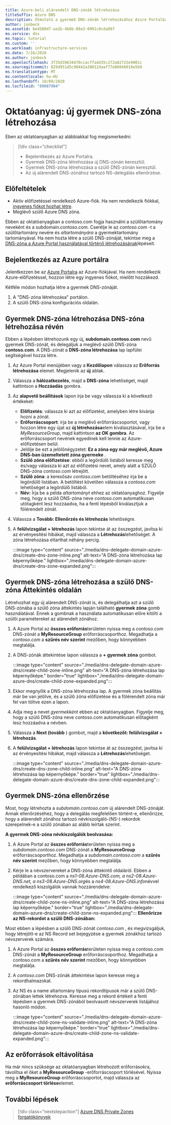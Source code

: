 ```yaml
---
title: Azure-beli alárendelt DNS-zónák létrehozása
titleSuffix: Azure DNS
description: Útmutató a gyermek DNS-zónák létrehozásához Azure Portalban.
author: jonbeck
ms.assetid: be4580d7-aa1b-4b6b-89a3-0991c0cda897
ms.service: dns
ms.topic: tutorial
ms.custom: ''
ms.workload: infrastructure-services
ms.date: 7/16/2020
ms.author: jonbeck
ms.openlocfilehash: 3f35d39634470ccacffa4d35c272a82725e9001c
ms.sourcegitcommit: 829d951d5c90442a38012daaf77e86046018e5b9
ms.translationtype: MT
ms.contentlocale: hu-HU
ms.lasthandoff: 10/09/2020
ms.locfileid: "89087904"
---
```

# <a name="tutorial-creating-a-new-child-dns-zone"></a>Oktatóanyag: új gyermek DNS-zóna létrehozása

Eben az oktatóanyagban az alábbiakkal fog megismerkedni: 

> [!div class="checklist"]
> * Bejelentkezés az Azure Portalra.
> * Gyermek DNS-zóna létrehozása új DNS-zónán keresztül.
> * Gyermek DNS-zóna létrehozása a szülő DNS-zónán keresztül.
> * Az új alárendelt DNS-zónához tartozó NS-delegálás ellenőrzése.



## <a name="prerequisites"></a>Előfeltételek

* Aktív előfizetéssel rendelkező Azure-fiók.  Ha nem rendelkezik fiókkal, [ingyenes fiókot hozhat létre](https://azure.microsoft.com/free/?WT.mc_id=A261C142F).
* Meglévő szülő Azure DNS zóna.  

Ebben az oktatóanyagban a contoso.com fogja használni a szülőtartomány neveként és a subdomain.contoso.com.  Cserélje le az *contoso.com* -t a szülőtartomány nevére és *altartományára* a gyermektartomány tartományával.  Ha nem hozta létre a szülő DNS-zónáját, tekintse meg a [DNS-zóna a Azure Portal használatával történő létrehozásának](https://docs.microsoft.com/azure/dns/dns-getstarted-portal#create-a-dns-zone)lépéseit. 


## <a name="sign-in-to-azure-portal"></a>Bejelentkezés az Azure portálra

Jelentkezzen be az [Azure Portalra](https://portal.azure.com/) az Azure-fiókjával.
Ha nem rendelkezik Azure-előfizetéssel, hozzon létre egy ingyenes fiókot, mielőtt hozzákezd.

Kétféle módon hozhatja létre a gyermek DNS-zónáját.
1.  A "DNS-zóna létrehozása" portálon.
1.  A szülő DNS-zóna konfigurációs oldalán.


## <a name="create-child-dns-zone-via-create-dns-zone"></a>Gyermek DNS-zóna létrehozása DNS-zóna létrehozása révén

Ebben a lépésben létrehozunk egy új, **subdomain.contoso.com** nevű gyermek DNS-zónát, és delegáljuk a meglévő szülő DNS-zóna **contoso.com**. A DNS-zónát a **DNS-zóna létrehozása** lap lapfülei segítségével hozza létre.
1.  Az Azure Portal menüjében vagy a **Kezdőlapon** válassza az **Erőforrás létrehozása** elemet. Megjelenik az **új** ablak.
1.  Válassza a **hálózatkezelés**, majd a **DNS-zóna** lehetőséget, majd kattintson a **Hozzáadás** gombra.

1.  Az **alapvető beállítások** lapon írja be vagy válassza ki a következő értékeket:
    * **Előfizetés**: válassza ki azt az előfizetést, amelyben létre kívánja hozni a zónát.
    * **Erőforráscsoport**: írja be a meglévő erőforráscsoportot, vagy hozzon létre egy újat az **új létrehozása**elem kiválasztásával, írja be a *MyResourceGroup*, majd kattintson **az OK gombra**. Az erőforráscsoport nevének egyedinek kell lennie az Azure-előfizetésen belül.
    * Jelölje be ezt a jelölőnégyzetet: **Ez a zóna egy már meglévő, Azure DNS-ban üzemeltetett zóna gyermeke** .
    * **Szülő zóna előfizetése**: ebből a legördülő listából keresse meg és/vagy válassza ki azt az előfizetési nevet, amely alatt a SZÜLŐ DNS-zóna *contoso.com* létrejött.
    * **Szülő zóna**: a keresősáv *contoso.com* betöltéséhez írja be a legördülő listában. A betöltést követően válassza a *contoso.com* lehetőséget a legördülő listából.
    * **Név:** Írja be a példa *altartományt* ehhez az oktatóanyaghoz. Figyelje meg, hogy a szülő DNS-zóna neve *contoso.com* automatikusan utótagként lesz hozzáadva, ha a fenti lépésből kiválasztjuk a fölérendelt zónát.

1. Válassza a **Tovább: Ellenőrzés és létrehozás** lehetőségre.
1. A **felülvizsgálat + létrehozás** lapon tekintse át az összegzést, javítsa ki az érvényesítési hibákat, majd válassza a **Létrehozás**lehetőséget.
A zóna létrehozása eltarthat néhány percig.

 
    :::image type="content" source="./media/dns-delegate-domain-azure-dns/create-dns-zone-inline.png" alt-text="A DNS-zóna létrehozása lap képernyőképe." lightbox="./media/dns-delegate-domain-azure-dns/create-dns-zone-expanded.png":::

## <a name="create-child-dns-zone-via-parent-dns-zone-overview-page"></a>Gyermek DNS-zóna létrehozása a szülő DNS-zóna Áttekintés oldalán
Létrehozhat egy új alárendelt DNS-zónát is, és delegálhatja azt a szülő DNS-zónába a szülő zóna áttekintés lapján található **gyermek zóna** gomb használatával. Ennek a gombnak a használata automatikusan előre kitölti a szülői paramétereket az alárendelt zónához. 

1.  A Azure Portal az **összes erőforrás**területen nyissa meg a *contoso.com* DNS-zónát a **MyResourceGroup** erőforráscsoporthoz. Megadhatja a *contoso.com* a **szűrés név szerint** mezőben, hogy könnyebben megtalálja.
1.  A DNS-zónák áttekintése lapon válassza a **+ gyermek zóna** gombot.

      :::image type="content" source="./media/dns-delegate-domain-azure-dns/create-child-zone-inline.png" alt-text="A DNS-zóna létrehozása lap képernyőképe." border="true" lightbox="./media/dns-delegate-domain-azure-dns/create-child-zone-expanded.png":::

1.  Ekkor megnyílik a DNS-zóna létrehozása lap. A gyermek zóna beállítás már be van jelölve, és a szülő zóna előfizetése és a fölérendelt zóna már fel van töltve ezen a lapon.
1.  Adja meg a nevet *gyermekként* ebben az oktatóanyagban. Figyelje meg, hogy a szülő DNS-zóna neve contoso.com automatikusan előtagként lesz hozzáadva a névben.
1.  Válassza a **Next (tovább** ) gombot, majd a **következőt: felülvizsgálat + létrehozás**.
1.  A **felülvizsgálat + létrehozás** lapon tekintse át az összegzést, javítsa ki az érvényesítési hibákat, majd válassza a **Létrehozás**lehetőséget.

    :::image type="content" source="./media/dns-delegate-domain-azure-dns/create-dns-zone-child-inline.png" alt-text="A DNS-zóna létrehozása lap képernyőképe." border="true"  lightbox="./media/dns-delegate-domain-azure-dns/create-dns-zone-child-expanded.png":::
## <a name="verify-child-dns-zone"></a>Gyermek DNS-zóna ellenőrzése
Most, hogy létrehozta a *subdomain.contoso.com* új alárendelt DNS-zónáját. Annak ellenőrzéséhez, hogy a delegálás megfelelően történt-e, ellenőrizze, hogy a alárendelt zónához tartozó névkiszolgáló-(NS-) rekordok szerepelnek-e a szülő zónában az alább leírtak szerint.  

**A gyermek DNS-zóna névkiszolgálók beolvasása:**

1.  A Azure Portal az **összes erőforrás**területen nyissa meg a *subdomain.contoso.com* DNS-zónát a **MyResourceGroup** erőforráscsoporthoz. Megadhatja a *subdomain.contoso.com* a **szűrés név szerint** mezőben, hogy könnyebben megtalálja.
1.  Kérje le a névszervereket a DNS-zóna áttekintő oldaláról. Ebben a példában a contoso.com a *ns1-08.Azure-DNS.com, a ns2-08.Azure-DNS.net, a ns3-08.Azure-DNS.org*és a *ns4-08.Azure-DNS.info*névvel rendelkező kiszolgálók vannak hozzárendelve:

      :::image type="content" source="./media/dns-delegate-domain-azure-dns/create-child-zone-ns-inline.png" alt-text="A DNS-zóna létrehozása lap képernyőképe." border="true" lightbox="./media/dns-delegate-domain-azure-dns/create-child-zone-ns-expanded.png":::
**Ellenőrizze az NS-rekordot a szülő DNS-zónában:**

Most ebben a lépésben a szülő DNS-zónát *contoso.com* , és megvizsgáljuk, hogy létrejött-e az NS Record set bejegyzése a gyermek zónákhoz tartozó névszerverek számára.

1. A Azure Portal az **összes erőforrás**területen nyissa meg a contoso.com DNS-zónát a **MyResourceGroup** erőforráscsoporthoz. Megadhatja a contoso.com a **szűrés név szerint** mezőben, hogy könnyebben megtalálja.
1.  A *contoso.com* DNS-zónák áttekintése lapon keresse meg a rekordhalmazokat.
1.  Az NS és a name altartomány típusú rekordtípusok már a szülő DNS-zónában lettek létrehozva. Keresse meg a rekord értékeit a fenti lépésben a gyermek DNS-zónából beolvasott névszerverek listájához hasonló módon.

     :::image type="content" source="./media/dns-delegate-domain-azure-dns/create-child-zone-ns-validate-inline.png" alt-text="A DNS-zóna létrehozása lap képernyőképe." border="true" lightbox="./media/dns-delegate-domain-azure-dns/create-child-zone-ns-validate-expanded.png":::
## <a name="clean-up-resources"></a>Az erőforrások eltávolítása
Ha már nincs szüksége az oktatóanyagban létrehozott erőforrásokra, távolítsa el őket a **MyResourceGroup** -erőforráscsoport törlésével. Nyissa meg a **MyResourceGroup** erőforráscsoportot, majd válassza az **erőforráscsoport törlése**elemet.



## <a name="next-steps"></a>További lépések

> [!div class="nextstepaction"]
> [Azure DNS Private Zones forgatókönyvek](private-dns-scenarios.md)
